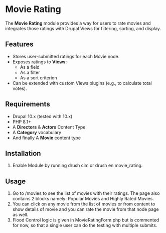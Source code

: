# Movie Rating

The **Movie Rating** module provides a way for users to rate movies and integrates those ratings with Drupal Views for filtering, sorting, and display.

## Features

- Stores user-submitted ratings for each Movie node.
- Exposes ratings to **Views**:
  - As a field
  - As a filter
  - As a sort criterion
- Can be extended with custom Views plugins (e.g., to calculate total votes).

## Requirements

- Drupal 10.x (tested with 10.x)
- PHP 8.1+
- A **Directors** & **Actors** Content Type
- A **Category** vocabulary
- And finally A **Movie** content type

## Installation

1. Enable Module by running drush cim or drush en movie_rating.

## Usage

1. Go to /movies to see the list of movies with their ratings. The page also contains 2 blocks namely: Popular Movies and Highly Rated Movies.
2. You can click on any movie from the list of movies or from content to show details of movie and you can rate the movie from that node page as well.
3. Flood Control logic is given in MovieRatingForm.php but is commented for now, so that a single user can do the testing with multiple submits.